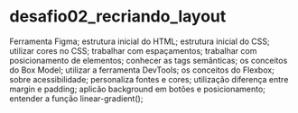 # desafio02_recriando_layout
Ferramenta Figma;
estrutura inicial do HTML;
estrutura inicial do CSS;
utilizar cores no CSS;
trabalhar com espaçamentos;
trabalhar com posicionamento de elementos;
conhecer as tags semânticas;
os conceitos do Box Model;
utilizar a ferramenta DevTools;
os conceitos do Flexbox;
sobre acessibilidade;
personaliza fontes e cores;
utilização diferença entre margin e padding;
aplicão background em botões e posicionamento;
entender a função linear-gradient();

